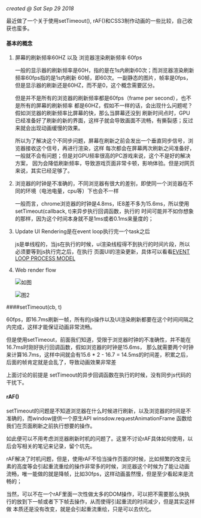 #

*created @ Sat Sep 29 2018*

最近做了一个关于使用setTimeout(), rAF()和CSS3制作动画的一些比较，自己收获也蛮多。

#### 基本的概念
1. 屏幕的刷新频率60HZ 以及 浏览器渲染刷新频率 60fps
  
      一般的显示器的刷新频率是60H，指的是在1s内刷新60次；而浏览器渲染刷新频率60fps指的是1s内刷新
      60帧，即60次。一副静态的图片，帧率是0fps，但是显示器的刷新还是60HZ，而不是0，这个概念需要区分。

      但是并不是所有的浏览器的刷新频率都是60fps（frame per second），也不是所有的屏幕的刷新频率
      都是60HZ，假如不一样的话，会出现什么问题呢？假如浏览器的刷新频率比屏幕的快，那么当屏幕还没到
      刷新时间点时，GPU已经准备好了刷新的新的界面，这样子就会导致画面不流畅，有撕裂感；反过来就会出现动画缓慢的效果。
      
      所以为了解决这个不同步问题，屏幕在刷新之前会发出一个垂直同步信号，浏览器接收这个信号，再进行渲染，这样
      每次都会在屏幕两次刷新之间准备好，一般就不会有问题；但是对GPU频率很高的PC游戏来说，这个不是好的解决方案，
      因为会降低刷新频率，导致游戏页面非常卡顿，影响体验。但是对网页来说，其实已经足够了。
    
 2. 浏览器的时钟是不准确的，不同浏览器有很大的差别，即使同一个浏览器在不同的环境（电池电量，cpu等）下也会不一样
     
     一般而言，chrome浏览器的时钟是4.8ms，IE8差不多为15.6ms，所以使用setTimeout(callback, t)来异步执行回调函数，执行的
     时间可能并不如你想象的那样，因为这个时间本身就不是1ms或者0.1ms来量度的；
     
 3. Update UI Rendering是在event loop执行完一个task之后
 
     js是单线程的，当js在执行的时候，ui渲染线程得不到执行的时间片段，所以必须要等到js执行完之后，在执行
     页面UI的渲染更新，具体可以看看[EVENT LOOP PROCESS MODEL](https://html.spec.whatwg.org/multipage/webappapis.html#event-loop-processing-model)
     
 4. Web render flow
 
    ![如图](/Users/jimmy/xiezhm3.github.io/assets/img/web-render-flow.jpg)
    
    ![图2](/Users/jimmy/xiezhm3.github.io/assets/img/web-rendering-flow.jpg)

####setTimeout(cb, t)

  60fps，即16.7ms刷新一帧，所有的js操作以及UI渲染刷新都要在这个时间间隔之内完成，这样才能保证动画非常流畅。
  
  但是使用setTimeout，前面我们知道，受限于浏览器时钟的不准确性，并不能在16.7ms时刚好执行回调函数，假如浏览器的时钟是15.6ms，
  那么就需要两个时钟来计算16.7ms，这样中间就会有15.6 * 2 - 16.7 = 14.5ms的时间差，积累之后，后面的帧肯定就是会乱了，导致动画效果非常差
  
  上面讨论的前提是 setTimeout的异步回调函数在执行的时候，没有同步js代码的干扰下。
  
  
#### rAF()
  
setTimeout的问题是不知道浏览器在什么时候进行刷新，以及浏览器的时间是不准确的，而window提供一个原生API winsdow.requestAnimationFrame
函数给我们在页面刷新之前执行想要的操作。

如此便可以不用考虑浏览器刷新时机的问题了。这里不讨论rAF具体如何使用，以后会写相关的笔记来记录，留个坑先。

rAF解决了时机问题，但是，使用rAF不恰当操作页面的时候，比如频繁的改变元素的高度等会引起重流重绘的操作非常多的时候，浏览器这个时候为了能让动画
流畅，唯一能做的就是降帧，比如30fps，这样动画虽然慢，但是至少看起来是流畅的；

当然，可以不在一个rAF里面一次性做太多的DOM操作，可以把不需要那么快执行的放到下一帧或者下下帧去操作，从而使得引起重流的时间减少，但是其实这样做
本质还是没有改变，就是会引起重流重绘，只是可以去优化。

